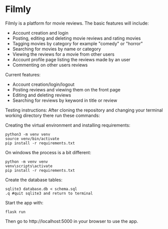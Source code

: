 # Filmly

Filmly is a platform for movie reviews. 
The basic features will include:

* Account creation and login 
* Posting, editing and deleting movie reviews and rating movies 
* Tagging movies by category for example "comedy" or "horror"
* Searching for movies by name or category
* Viewing the reviews for a movie from other users
* Account profile page listing the reviews made by an user
* Commenting on other users reviews 

Current features:
* Account creation/login/logout
* Posting reviews and viewing them on the front page 
* Editing and deleting reviews
* Searching for reviews by keyword in title or review

Testing instructions:
After cloning the repository and changing your terminal working directory there run these commands:

Creating the virtual environment and installing requirements:

```
python3 -m venv venv
source venv/bin/activate
pip install -r requirements.txt
```

On windows the process is a bit different:

```
python -m venv venv
venv\scripts\activate
pip install -r requirements.txt
```

Create the database tables:

```
sqlite3 database.db < schema.sql
.q #quit sqlite3 and return to terminal
```

Start the app with:

```
flask run
```

Then go to http://localhost:5000 in your browser to use the app.

